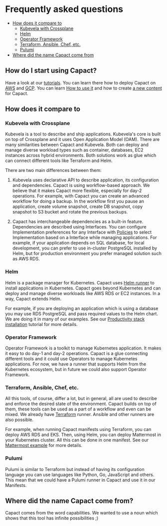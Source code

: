 # Frequently asked questions

<!-- toc -->

- [How does it compare to](#how-does-it-compare-to)
  * [Kubevela with Crossplane](#kubevela-with-crossplane)
  * [Helm](#helm)
  * [Operator Framework](#operator-framework)
  * [Terraform, Ansible, Chef, etc.](#terraform-ansible-chef-etc)
  * [Pulumi](#pulumi)
- [Where did the name Capact come from](#where-did-the-name-capact-come-from)

<!-- tocstop -->

## How do I start using Capact?

Have a look at our [tutorials](./tutorial/README.md). You can learn there how to deploy Capact on [AWS](./tutorial/capact-installation/aws-eks.md) and [GCP](./tutorial/capact-installation/gcp-gke.md). You can learn [How to use it](./tutorial/mattermost-installation/README.md) and how to create [a new content](./tutorial/content-creation/README.md) for Capact.

## How does it compare to

### Kubevela with Crossplane

Kubevela is a tool to describe and ship applications. Kubevela's core is built on top of Crossplane and it uses Open Application Model (OAM). 
There are many similarities between Capact and Kubevela. Both can deploy and manage diverse workload types such as container, databases, EC2 instances across hybrid environments. Both solutions work as glue which can connect different tools like Terraform and Helm.

There are two main differences between them:

1. Kubevela uses declarative API to describe application, its configuration and dependencies. Capact is using workflow-based approach. We believe that it makes Capact more flexible, especially for day-2 operations.
    For example, with Capact you can create an advanced workflow for doing a backup. In the workflow first you pause an application, create volume snapshot, create DB snapshot, copy snapshot to S3 bucket and rotate the previous backups.

1. Capact has interchangeable dependencies as a built-in feature. Dependencies are described using Interfaces. You can configure Implementation preferences for any Interface  with [Policies](./policy-configuration.md) to select Implementation based on a Interface while managing applications. For example, if your application depends on SQL database, for local development, you can prefer to use in-cluster PostgreSQL installed by Helm, but for production environment you prefer managed solution such as AWS RDS.

### Helm

Helm is a package manager for Kubernetes. Capact uses [Helm runner](https://github.com/capactio/capact/tree/main/cmd/helm-runner/README.md) to install applications in Kubernetes. Capact goes beyond Kubernetes and can deploy and manage diverse workloads like AWS RDS or EC2 instances. In a way, Capact extends Helm.

For example, if you are deploying an application which is using a database you may use RDS PostgreSQL and pass required values to the Helm chart. We are doing it in many of our examples. See our [Productivity stack installation](./tutorial/productivity-stack-installation/README.md) tutorial for more details.

### Operator Framework

Operator Framework is a toolkit to manage Kubernetes application. It makes it easy to do day-1 and day-2 operations. Capact is a glue connecting different tools and it could use Operators to manage Kubernetes applications. For now, we have a runner that supports Helm from the Kubernetes ecosystem, but in future we could also support Operator Framework.

### Terraform, Ansible, Chef, etc.

All this tools, of course, differ a lot, but in general, all are used to describe and enforce the desired state of the environment.
Capact builds on top of them, these tools can be used as a part of a workflow and even can be mixed. We already have [Terraform](../cmd/terraform-runner/README.md) runner. Ansible and other runners are also possible.

For example, when running Capact manifests using Terraform, you can deploy AWS RDS and EKS. Then, using Helm, you can deploy Mattermost in your Kubernetes cluster. All this can be done in one manifest. See our [Mattermost example](./tutorial/mattermost-installation/README.md) for more details.


### Pulumi

Pulumi is similar to Terraform but instead of having its configuration language you can use languages like Python, Go, JavaScript and others.
This mean that we could have a Pulumi runner in Capact and use it in our Manifests.

## Where did the name Capact come from?

Capact comes from the word capabilities. We wanted to use a noun which shows that this tool has infinite possibilities ;)
